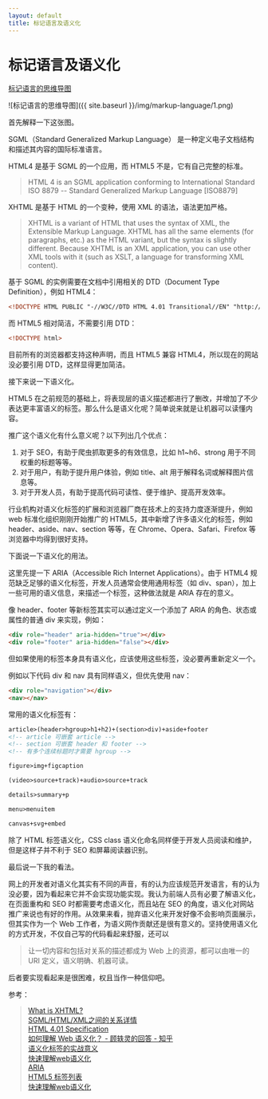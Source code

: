 ```yaml
---
layout: default
title: 标记语言及语义化
---
```


# 标记语言及语义化

[标记语言的思维导图][4]

![标记语言的思维导图]({{ site.baseurl }}/img/markup-language/1.png)

首先解释一下这张图。

SGML（Standard Generalized Markup Language） 是一种定义电子文档结构和描述其内容的国际标准语言。

HTML4 是基于 SGML 的一个应用，而 HTML5 不是，它有自己完整的标准。

> HTML 4 is an SGML application conforming to International Standard ISO 8879 -- Standard Generalized Markup Language [ISO8879]

XHTML 是基于 HTML 的一个变种，使用 XML 的语法，语法更加严格。

> XHTML is a variant of HTML that uses the syntax of XML, the Extensible Markup Language. XHTML has all the same elements (for paragraphs, etc.) as the HTML variant, but the syntax is slightly different. Because XHTML is an XML application, you can use other XML tools with it (such as XSLT, a language for transforming XML content).

基于 SGML 的实例需要在文档中引用相关的 DTD（Document Type Definition），例如 HTML4：

```html
<!DOCTYPE HTML PUBLIC "-//W3C//DTD HTML 4.01 Transitional//EN" "http://www.w3.org/TR/html4/loose.dtd">
```

而 HTML5 相对简洁，不需要引用 DTD：

```html
<!DOCTYPE html>
```

目前所有的浏览器都支持这种声明，而且 HTML5 兼容 HTML4，所以现在的网站没必要引用 DTD，这样显得更加简洁。

接下来说一下语义化。

HTML5 在之前规范的基础上，将表现层的语义描述都进行了删改，并增加了不少表达更丰富语义的标签。那么什么是语义化呢？简单说来就是让机器可以读懂内容。

推广这个语义化有什么意义呢？以下列出几个优点：

1. 对于 SEO，有助于爬虫抓取更多的有效信息，比如 h1~h6、strong 用于不同权重的标题等等。
2. 对于用户，有助于提升用户体验，例如 title、alt 用于解释名词或解释图片信息等。
3. 对于开发人员，有助于提高代码可读性、便于维护、提高开发效率。

行业机构对语义化标签的扩展和浏览器厂商在技术上的支持力度逐渐提升，例如 web 标准化组织刚刚开始推广的 HTML5，其中新增了许多语义化的标签，例如 header、aside、nav、section 等等，在 Chrome、Opera、Safari、Firefox 等浏览器中均得到很好支持。

下面说一下语义化的用法。

这里先提一下 ARIA（Accessible Rich Internet Applications）。由于 HTML4 规范缺乏足够的语义化标签，开发人员通常会使用通用标签（如 div、span），加上一些可用的语义信息，来描述一个标签，这种做法就是 ARIA 存在的意义。

像 header、footer 等新标签其实可以通过定义一个添加了 ARIA 的角色、状态或属性的普通 div 来实现，例如：

```html
<div role="header" aria-hidden="true"></div>
<div role="footer" aria-hidden="false"></div>
```

但如果使用的标签本身具有语义化，应该使用这些标签，没必要再重新定义一个。

例如以下代码 div 和 nav 具有同样语义，但优先使用 nav：

```html
<div role="navigation"></div>
<nav></nav>
```

常用的语义化标签有：

```html
article>(header>hgroup>h1+h2)+(section>div)+aside+footer 
<!-- article 可嵌套 article -->
<!-- section 可嵌套 header 和 footer -->
<!-- 有多个连续标题时才需要 hgroup -->

figure>img+figcaption

(video>source+track)+audio>source+track

details>summary+p

menu>menuitem

canvas+svg+embed
```

除了 HTML 标签语义化，CSS class 语义化命名同样便于开发人员阅读和维护，但是这样子并不利于 SEO 和屏幕阅读器识别。

最后说一下我的看法。

网上的开发者对语义化其实有不同的声音，有的认为应该规范开发语言，有的认为没必要，因为看起来它并不会实现功能实现。我认为前端人员有必要了解语义化，在页面重构和 SEO 时都需要考虑语义化，而且站在 SEO 的角度，语义化对网站推广来说也有好的作用。从效果来看，抛弃语义化来开发好像不会影响页面展示，但其实作为一个 Web 工作者，为语义网作贡献还是很有意义的。坚持使用语义化的方式开发，不仅自己写的代码看起来舒服，还可以

> 让一切内容和包括对关系的描述都成为 Web 上的资源，都可以由唯一的 URI 定义，语义明确、机器可读。

后者要实现看起来是很困难，权且当作一种信仰吧。

参考：
> [What is XHTML?][1]  
> [SGML/HTML/XML之间的关系详情][2]  
> [HTML 4.01 Specification][3]  
> [如何理解 Web 语义化？ - 顾轶灵的回答 - 知乎][5]  
> [语义化标签的实战意义][6]  
> [快速理解web语义化][7]  
> [ARIA][8]  
> [HTML5 标签列表][9]  
> [快速理解web语义化][10]  

  [1]: https://www.w3.org/standards/webdesign/htmlcss  
  [2]: https://www.2cto.com/kf/201801/713962.html
  [3]: https://www.w3.org/TR/2018/SPSD-html401-20180327/
  [4]: https://mubu.com/edit/2DNEPceOHV
  [5]: https://www.zhihu.com/question/20455165/answer/15176745
  [6]: http://ued.sina.com.cn/?p=157
  [7]: https://juejin.im/entry/5ab5f229518825558a069304
  [8]: https://developer.mozilla.org/zh-CN/docs/Web/Accessibility/ARIA
  [9]: https://developer.mozilla.org/zh-CN/docs/Web/Guide/HTML/HTML5/HTML5_element_list
  [10]: https://juejin.im/entry/5ab5f229518825558a069304